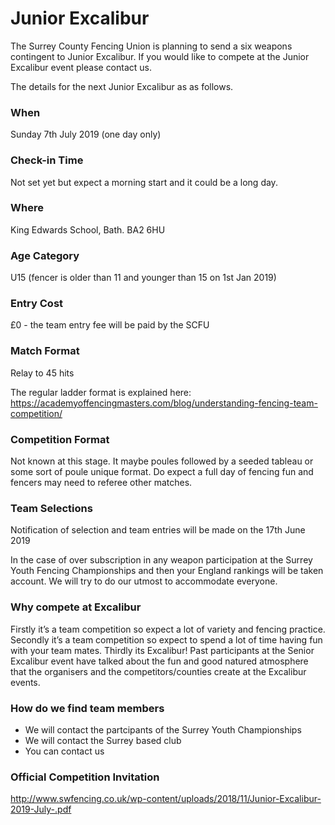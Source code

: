 # Junior Excalibur

The Surrey County Fencing Union is planning to send a six weapons contingent to Junior Excalibur. If you would like to compete at the Junior Excalibur event please contact us.


The details for the next Junior Excalibur as as follows.
 

### When 
Sunday 7th July 2019 (one day only)

### Check-in Time
Not set yet but expect a morning start and it could be a long day.

### Where 
King Edwards School, Bath. BA2 6HU

### Age Category
U15 (fencer is older than 11 and younger than 15 on 1st Jan 2019)

### Entry Cost
£0 - the team entry fee will be paid by the SCFU

### Match Format
Relay to 45 hits 

The regular ladder format is explained here: <https://academyoffencingmasters.com/blog/understanding-fencing-team-competition/>

### Competition Format
Not known at this stage. It maybe poules followed by a seeded tableau or some sort of poule unique format. Do expect a full day of fencing fun and fencers may need to referee other matches.

### Team Selections
Notification of selection and team entries will be made on the 17th June 2019

In the case of over subscription in any weapon participation at the Surrey Youth Fencing Championships and then your England rankings will be taken account. We will try to do our utmost to accommodate everyone. 


### Why compete at Excalibur
Firstly it’s a team competition so expect a lot of variety and fencing practice. Secondly it’s a team competition so expect to spend a lot of time having fun with your team mates. Thirdly its Excalibur! Past participants at the Senior Excalibur event have talked about the fun and good natured atmosphere that the organisers and the competitors/counties create at the Excalibur events.

### How do we find team members
- We will contact the partcipants of the Surrey Youth Championships
- We will contact the Surrey based club
- You can contact us

### Official Competition Invitation
<http://www.swfencing.co.uk/wp-content/uploads/2018/11/Junior-Excalibur-2019-July-.pdf>
